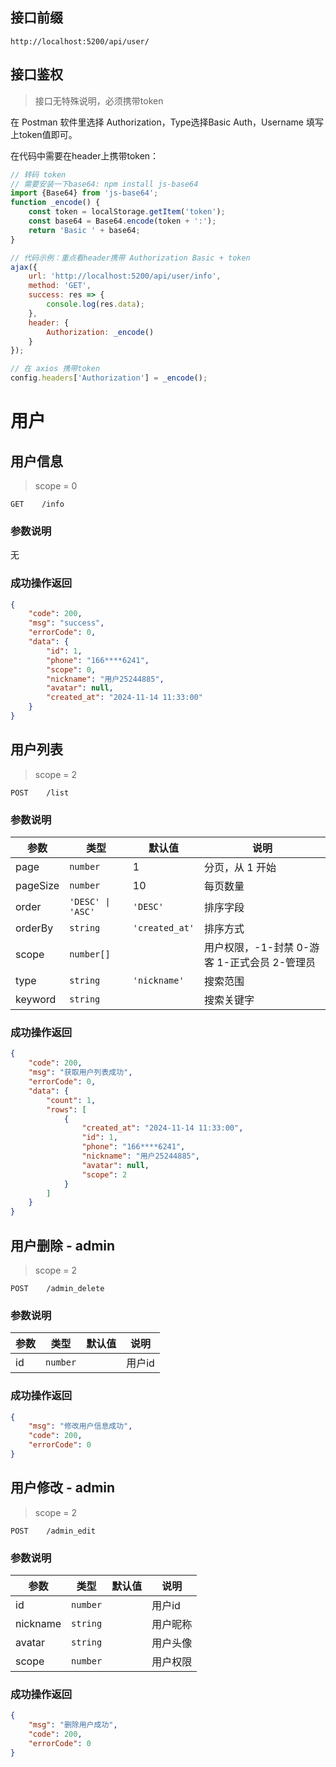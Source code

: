 ## 接口前缀

```shell
http://localhost:5200/api/user/
```

## 接口鉴权

> 接口无特殊说明，必须携带token

在 Postman 软件里选择 Authorization，Type选择Basic Auth，Username 填写上token值即可。

在代码中需要在header上携带token：

```js
// 转码 token
// 需要安装一下base64: npm install js-base64
import {Base64} from 'js-base64';
function _encode() {
    const token = localStorage.getItem('token');
    const base64 = Base64.encode(token + ':');
    return 'Basic ' + base64;
}

// 代码示例：重点看header携带 Authorization Basic + token
ajax({
    url: 'http://localhost:5200/api/user/info',
    method: 'GET',
    success: res => {
        console.log(res.data);
    },
    header: {
        Authorization: _encode()
    }
});

// 在 axios 携带token
config.headers['Authorization'] = _encode();
```

# 用户

## 用户信息

> scope = 0

```
GET    /info
```

### 参数说明

无

### 成功操作返回

```json
{
    "code": 200,
    "msg": "success",
    "errorCode": 0,
    "data": {
        "id": 1,
        "phone": "166****6241",
        "scope": 0,
        "nickname": "用户25244885",
        "avatar": null,
        "created_at": "2024-11-14 11:33:00"
    }
}
```

## 用户列表

> scope = 2

```
POST    /list
```

### 参数说明

| 参数     | 类型              | 默认值         | 说明                                         |
| -------- | ----------------- | -------------- | -------------------------------------------- |
| page     | `number`          | 1              | 分页，从 1 开始                              |
| pageSize | `number`          | 10             | 每页数量                                     |
| order    | `'DESC' \| 'ASC'` | `'DESC'`       | 排序字段                                     |
| orderBy  | `string`          | `'created_at'` | 排序方式                                     |
| scope    | `number[]`        |                | 用户权限，-1-封禁 0-游客 1-正式会员 2-管理员 |
| type     | `string`          | `'nickname'`   | 搜索范围                                     |
| keyword  | `string`          |                | 搜索关键字                                   |

### 成功操作返回

```json
{
    "code": 200,
    "msg": "获取用户列表成功",
    "errorCode": 0,
    "data": {
        "count": 1,
        "rows": [
            {
                "created_at": "2024-11-14 11:33:00",
                "id": 1,
                "phone": "166****6241",
                "nickname": "用户25244885",
                "avatar": null,
                "scope": 2
            }
        ]
    }
}
```

## 用户删除 - admin

> scope = 2

```
POST    /admin_delete
```

### 参数说明

| 参数 | 类型     | 默认值 | 说明   |
| ---- | -------- | ------ | ------ |
| id   | `number` |        | 用户id |

### 成功操作返回

```json
{
    "msg": "修改用户信息成功",
    "code": 200,
    "errorCode": 0
}
```

## 用户修改 - admin

> scope = 2

```
POST    /admin_edit
```

### 参数说明

| 参数     | 类型     | 默认值 | 说明     |
| -------- | -------- | ------ | -------- |
| id       | `number` |        | 用户id   |
| nickname | `string` |        | 用户昵称 |
| avatar   | `string` |        | 用户头像 |
| scope    | `number` |        | 用户权限 |

### 成功操作返回

```json
{
    "msg": "删除用户成功",
    "code": 200,
    "errorCode": 0
}
```
